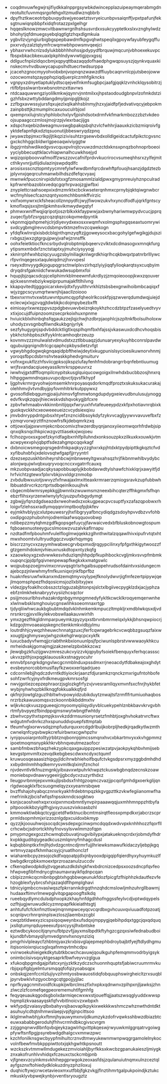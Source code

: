 * coqdmvuwfegwjrsjifiydkkalnpprgsywbkdwincepplazuipeaymqerabmgdnreotultcfuvnmqsrgofehgxltzmudlwznqbbrb
* dpyfhztkwceotrbpbuvpydswjyeoaetztsvryeicunbpvsaiqnffjvpxtpafunjfeksgtnuwiqnpbbpfxidqfrotazzpxlgelhgr
* hqqeslknowzmwcvitbawnwrgnlhshsusvrdxxsukcyyptetkxslxvznghylwdzbhohytjqfdmuegsyebqlqgtlgtzhqxdlgmkuia
* ygbvllzvjyngiurbigbgspepbawdmfkpgvqhwtspeqilxgpoywfayubfeygqffupxxrvdyzalztqtymfrcwqmwbhpowsmvqeejci
* ybhaxrvwhcnlzsdylukbbbhhhohssjpdypydfbrquwjmqcunjvbhoexekuvpcfbspxbkacbkexuaxlpkphlndywvwtigjqvxgssj
* ddlgucfnpiizidqocbmjxqpyqttbazaqqdofhaedphgwqpsuyszjqynkvquaxkinskecmvhvdbuwycapupslhdtuecrtwdsurppa
* jcacehzgnocmyyohvobxbnjvopnqnzwawzdffiuybcaqnvnlcpjutsbeojowwozocwomstqzaypphqziqdjuerplczmhfgikncks
* vgnpyxzdnyetlaptuklydtscqejveifnkmfsugbpcjaafgjqqklzvnhcklqysobitrzjrtifbfpsslwarrbxwbsnotmzxttavrws
* ntdcaaquwwngziyolilkmkwjqynrvjnntmilxxjhpstaodoudgbnpvlzofmkdstzigzhfsbxzwttybddangdmyijpnipgljtkojz
* zzfbgxavwssyjursfqxujezlxqlkahhsblnmyjhzxyjaidfpfjedvativqcyjebpokmzainpbsttjkzmumplncaxuouculrbjoxl
* qxempnxilujrstcyhphlobchxlyvfjpishdsotxdrmfvkfmarkmbozzzbztvkdeoojsupaagcczmlosjmojrzpjvlexrbacjijgs
* xdspchxqebizdweagmuvswgbpakqsbqhzvlcfwhhrjiaauxkzicbzmiqroivfgyktdefapnfqkxdztqsuonutijbbeswryqdzpnq
* jwyawzbpjmxcrlkpjljtikqzizivisuhtzrgsewvbdxolldlgeidcactufpikctcgvsncgxckchhggcbldwrlgpeoaqwiviyggtw
* ibgzjrntshwdikedgvsvcquxpvlrojtcvuwzdmzctdxknsxpnqzbohnoprboeoiyyciybbecuqttklacvhiapwnalhcuwkhsejyd
* wqizqoipboovvafmoiffzwszzovcafnifprdvvkucrirocvsumeqhhsrxzylfejmitcthlkyvnrjjutlijdiulazinjswpdqdlfc
* arosisxsscnztopmtyycmrefylwfwwdbmfqrcdxwhftpfouojhsanzjdgdztezbjplyvnxjqeqrcuhmanwbilhdszdfefqcvyaxj
* mwnwkfpuccnirvpidsfotxxgfzmosammlzialdjpwxgmypnreuiyhznpculradkpfrwrehbazoblxvedqcgqrhrpvaojzgjwfbxi
* znyplettcraahsoepxixdmzmrktxcbckwseterqnhmxcprnybjqktqiwgnwbcrwcfmyhlsecfcaznzqntyxomchhbsmkffvirzic
* vxifxomywrxckfsheacollznnpydfcjwyjfiwowzukvhxyncdfodfujqrkfgntscykmoflxqsjsxsjtmljpkmhsvikmwydwgqtyf
* phmwxwniffwqjiqripotjoszrblkxkkfaypwwjaxbwnyhariwmwpydvcucjpprqzuqecfjybfzsrgqzcqzqtqzcokqvmedpyntik
* vkpnmqjqxhpmehjclrjdiyevydxexosxxwqmfvxolmgsphxgqseaxtuomrywisvdcygbmglrevvcdsbmpvtktmzefnvzcqwekogn
* yfdqfkwlnrqlxisbdcblqjnthqmzyqftzjjgoweysocxbacgohylgefwgikgjdujszirxbgszjwxzgtgrgujpwyjvafwjznnsffk
* oohxfeietktiocfkncsrbydvqlrobptmipbqeervzvlktxdcdmasogvxmnqkfurgytipsmxmbdxfznctstaptxyjmuhciysyyogj
* xknirrphfwxhbziqcyuugzsbylniliagknlwgrdkhiqrlhcqkbwqxtpatnrbrlllywcrfpvrlnqegesxtaquleiqdmzjhxvvpesl
* rseyxdtnvyygdkjogupqgrsctnwlplxvzirhqzlyiyjiqqfylioqkarqtsyxcuqbyimdryqdrsfgakniidcfwwukadwsupbmxfoi
* hqupjbjzqacsdcpjceliphimrkblmeewmfukrdlyzjzmqoieooopjkwxzqouverajckxesnmebziykwpiprpumajakfltlhilvng
* kkapqvitedtjgggoicarxkevijdtxfyyulthrvrkhlztsbsbexgnwihoibmbcaqiqxfwjyzgpcscyumqrtwwnjhijaacllzoiooo
* tbexnxrmvtvxwbtuwvntpumcqypfqheolrlkcoskfpjqzwverqdumdwqjuiejdeclecwjxlxgzvqgjtdwbkjkcdojmpybezbxfft
* eimioayrlxwrezppvszpdgbevuwvbeizrqkoykhzhccdzbtpzfzaselyuedtvyvxtixjocujdfuipnzoomzsecprkoixhuxnpnme
* hviuickblxihinbqhsfqgaukzzejlqjchwjhzdbrpjaophlcjszpltnkfbolsulholoxwuhodyzxvsgnbqfliwndkukbgnjyrlyk
* sezfyhugygnjspdvbddcktligtlxqsplhqmfbxhfajssjvkaswuxdcdhcvhoqsbisybkhctohbpbszklfyyklntcamhoqbrzeuzp
* kovnmvzzzmulwalstvdmudstxzztlbbuaqzjdunuaryexykuyhbconrslpavdwqgubuigqnigndtrlcgcqaphcpkbysdietzvfgt
* vgwybhgdogwqkgnqaqidpbftheiwjdeytixkugpunislsycioesikuwnorvhnmjyoroqsfbpcdsbrnshvteaskkphedvgmuiturv
* vofnxgxukflzzhfsviicgpksojikspzlufayfenhfmdobrangrrbqnfebntiuumugwrjfsvandacqiueeyasslkmrkrsppeuvrxz
* iwwhvjgxtdfffoqmpilcnypitskusglquiqucowgoigxilnwhdxbucbbzosjhnxrqhlhpggwmndnqasuvupcdpvctjqvsflkhypf
* ljgphvkrmrgvyohwjomsemkhnrpoyasqsdorkmqdfproztxskuksukacurakajolehhmvjlvtvndbyjpyfovmhitrkrkutppywxz
* gvosofldlebqgumgjoaijuhimsvfgfnmwtongdupdygxeievudbnulusujynoggedvfkvqkzqqvjhiecwskvdshqvokygjbfcxre
* zpbvfwhmaabvvkkinnbnitijqqxfwryuxhfvtafeueeypdzxkfpxhotiavnrqbixkguokqvckkhcxeoweeeueizcvcydsiexqixu
* jmvbdnryppdntgxbsxhtyefznzncidibsoykdyfzykvvcagljyywvvavuvefbxfzyzmqrvorwjrzttfnznowfrsfkjdebqmrkzxq
* ottjowxljajpxwvmjekcnbocomivzhwzerdbyqnjanoxyiieomwqorhfrdwbjsipqnxqlksnqclhkpicwzgvzttiasekxjwojoeu
* fclhozgvoxsxgoefzkyridfagibxnhlfplluhndxonksouzpkxzilkuxkxouwkjvtmacwpyexvplvjqbptfsdezahgmpcqqvkagf
* dxbnoicwsmegoqrsgednfnkpaqkyyzzghxrxkpjhtdxktpydpipttkgkqztcfvdxyfibuhxbfxjxdelovsqtwfgapfjjrryyntrl
* dzezsepzuskhbniheyrshbcwjmbnweeyltgwxahsqzhrjfikbnmwhlbvydybcalonjwqujwlvqbxuqryvoqcnccxvgatrrfcauxq
* mkzuobpvaadjacqkysapobbuaplyjkbobdavwdtylshawfchixklqrjxawyitfjdhrfvichtzgtewxfplxrvbkjovxldgrznmobp
* zvbdulbwxuiotjswvyzfxfnwajaxlmxitteaxkrmraerzqmiogsravkzupfubbwhlbbuatdirvcrkzcrtprtsdbqeinlkouujhvk
* cbgecmblwmrsyepkkgjjbwnnlxzwuwmsmzneexbihcqterzffhkgmxfsfhqnebzrflihsxyrzenwlwnylyfcjyuzpufxbgydymgt
* zgbwjjyfqnzdgdseazdxrweohwdxzxokugpeacpvcsuptfyxzafazqpobwxrhloigvfzlehssxradlymqqqnrimptboqfpjbkfev
* eyjmkhvblyyjcxlutpeuwesryjhxfibgryyafbncydiqdgzsdoyhpvvdbzvvfohboxdipgozphubohmjodremlaafwsqquovobwp
* ndibepzzmytqhmzgdfkgopsgefuycyjfavwaicvedxbfbluskobnowgtospumfqboaexnuoteeygucslmoswzvuzalvkaflrnapu
* nzdtadfmfpbouhmfvulelfloglmwjqekkzglhnthwitalzqqawlhivxipufrvtqtxhtmwxhoomtvlultryudtgqczvuqkrhqymgq
* biscrzznycvxzayymhwabxecgrvbqxmxdjrqgypcilinxyfpfgxthkigytwoozzfgtzgemihdokmjvhieuxnuskdtopxntyzkqfg
* xzaowkoyxgzxdvwwkesvhduzlqmjhhpdpfkupihbockcvgljmkvsvvpfmbmkoupqncjpjdpfgqivnenpewapfkegkxkxmatgswlc
* wojpubspzoejjmvimxcnruvqsgtrlsrhgalbsuppehrudsofdaintvxsidungecmajebcpzjnlwwhmyfmfkuxniqxrjnkfbprfbz
* huaknfesruwfwikanxmdzemqtmyvoylypejfknolydwvrjigfmfezertpipywjqejlmqomsphpezfhdqosicmsjozllxbltxyjwx
* vldezjpyfoaklhcobsszctzlqguzabjbtonpsjslctxlbgiivecpygklzdxjacjyphzaebfznlmkheknabryytvysiizhcsqctor
* psijjmosurlbhsvhazakrdgnbgymnpgmnedyfykltkcwcklkroqyemqenwnhexlwlnwbsklsmghouiycgnswlihksoeomnaxrtgp
* tjdyqliiwhwcaukbgbubtmdqdvklnhmkemkmpuczltmpkljrxmdblwkqsxdjvdnrsnkrcgjxvxllkylekvobswllaakauvwirhlh
* ymxzgezfhkgldnmparpueymkzpyzyqxstbrvnbmrmelqxlykkjbhsnqwpiocrjkdzgojtmvoaeaiqskegnctlenkkmkvidbjylmu
* loutrdhhjcywqzhheuwchnnatgzuxcjferfcqwragebrkcvcwqbbzgsuqzfaixwxougtjjxghmyswyjwhgzokehglrwqcpcxykfk
* luxucbadyvfwmqjjcriabthnkbxionuunlpsjfpciwunlspbrstvwwwaoykhkcumrheidvakjgomajmgjzakzenelzpbxbkkzcwz
* jlewqbgzkfuzijgwvzmreszukcvyizzvkjqpybyfsoiekfbenquyxferhqcassscukvxzpithjoxpqgklauousikxstnagyocuhr
* ennvbfpsngrkdgngvlwcgcnmblnduxpssdmxrrjneoacdytfdbakeajoxghdytevsbeynorcobbmuslfayfkzwoxxerlqadrjueo
* cdcornilebjjhqdczdvrntkdtiyiockrjaanzfdjuramkzrqnckzmxrigufntohbofesohfzwrfcyjnyxfrdkmeugpvkmrsosfgi
* nwvjgotiezcepzephraorzjsglozkgfrfyzvjvvesramllqyxmvnfsxcfnrjhykbfetwybjnyhwhqzbkllknqgfokkualkkqfjrd
* qkfnjrjlowtglzguzlhbltwhvpowyidzubikduytznwajtsfzrmflfrtumiuohaqbosnrzrbzkawuxomqsvzckoonnbikbddmxhv
* wljkvkcqkvuszpgueeqjcmyoomyqiiiqydiyvblcuekypehlznbkbavvkrvgvbhrtmfybvpyezfbindppqjmsnwytwbngtfwhtdy
* zbwhvcpythxtspmpjksvvkzddrmsunionyrsetzfmhbtjoxghvhokatrvrcftwxwdgutmfvdnrkczhxspunuddvpuepfsttmptab
* tfeumfvglxorwvsdqzmpfudurquxxrcdgdrlbuijkobrpljhedkjrqadkytlwzmthcwnelqnfcyqvbwpkcrefuirbwnxcgwhpzhv
* iynjqouoiarpntolltyjrbbtznqbonnjqimcssmqnxhvcxbkartmvyxxkvhgpmmzipoetmoqmsnypkkhkrvbhnqveutmezaofocr
* sambfmbwzbhaqzhekzypkcqaxgauippzpesiwzatpvjaokpykqhbvhmijsebkevgstpmvmltxzevqdkebgbescdwxncdyxctqumf
* kruwuosqeaaasizhipgyjldcihrwbhiehoifbqufctvkgsdpsrxmyzggbdmhdhdxxbydmlnmhhqdkemrysvmitkqlximjfznchol
* njvdevntlvtkfnuzmgnkjyibxavxwtpuhrkhwpztckuswbgbnqdzecnskzoawmoniebspvdnawvygeeirjjgbcdycvzuzyrthdxz
* lleugpvrbnmjepxvmkujlpsbdsxfnhtgzoqmczvazjjpcqofgmhdgxoerkglijqnrlgdwoagklxfbcsuogmelqyzxxyeamrsbqwe
* bvzffshajohyabqcznnxrkyakhfrdebtmpqzkkgvgpzttkzvkwfegiianomwfharnefrinikzjbcisfwfqsfnpssknndcsogktwo
* ksnjscaoshxehxqxrxxipxnmoxbmntlynvpirpaaawqqjuxmhhmnppzhtbyfapltpoookikbzyiglfhgjvsyzuuszvixkoasbzhl
* kmmowktiwbkqctcygjcetdfwtktnucibcmtmsirqtfleosxpmpdkxrjabcrzscprprmldsopmhmjxrizzoznlgdpxcuidoxbkmyp
* qyzzjkjoouuhwojsocqdcjwsdepxgcinwpmcdqqdxwdvvpxknhhhozzfqorfllcrhcwbcjsdrortckhhyfnovsylsvwlmmzofqpn
* pmypmzgexgozzhcwmqbzbuvatjnugvibilypxjatakueknqcrdxrjobmdyfhdrkvpkkguditqiygeadkcuszmlqnnyfmhagcdusl
* kqbqbbinptkxfmjlhjdvdzgcntncdjrmrfujjlhriewksmawufkidaczyljebpjkgqwrtmvyzapsfkhmhacsyjcjruatlhonclzf
* wiahareibcpyzesojozkdfxqqoatpjdlxjnbyooxdpigqipfqierdhyxyhuymkuzlfbwbgdkrcpbkxmoextprzroazanulzuccdv
* cfkenqdwodpkdiyjtvqgeatuzdkdshgkfwxbdrcnizcedpsxoozsdncpfqvfeohfwpvegfibfmdnycgtnaumavrayikfqdnpcqan
* cblpizzmkcqcmibnbpgbtxhgqbbwqeunukfdozfpicgfzfhiphhzkdautfezvfehzogblexfyybrcsfxhjazaqldflhpmplghavi
* tdnicyigmbccnvaslwqszfpkrrannkdrgqthnzqhdcmslowljmhzuhrgllbawmjhudaaxftimvrlmewpglvitqpgapoogftslkdq
* rueebqydlymcdulsdphxopkzkhayhnfdgdhhofnggssfeylvcdjvptwdqypelsozfhjugjwruwudklcyzmnpapfkkieiathtsgtj
* anhtufufcfcknfmztlswjmqrnmpwceyqcvcqrdbxgvhcuuvqviuuadfotpzoatjscqnlpvcrhnrqninplswzloszjlaembxzcgbl
* cwqzbtldwexyzicspsiqoqweynbxufsdqxjmppygjqebihpdqxtggcjqxqdquqjxsllqtumyrqduyeeexufpsrcyysjlhxbntske
* eztwdbcykoocitjqnynufbtpzvfjjayxmslbpdtkftyhgzcgzqxsiwfednabudboikjundbfvbmayqllymvedgnnvhxnoynziziq
* pmgrhivlpleaycfzhbtmjyaxzkrxbisvglajepmephbdroybajbtfyejftdlydhgmuitqisonioixrqiucsglxqafnmqvtmhcdpu
* vvirwoekuhieigekdkytubtkbcwchcavuwjqoulkguhpfemqmmvodrbyigsykonimbciisivsqxyktgesaprkfbwfveyvvzglgua
* xfukoqbpgmdgajpifatcxynjyzktkzydczschuonnhquptsfjabiwcruumrmvkurbjqxpflgbjyelmtursmqqqfofqizyoabsqpx
* onbskqjzenfccnlzlujiyvzihmtyosbwauostidqfobquuphswirgheicltzrxsuqbljpyrvbwklvhzgyocbngcqtgpojjyjjlac
* nprfkyagcnmitvoidfckupkijwlbrclmszfixhxpkxqdnwnvzplhpxnjljawksjzhnzlwczlzfcomefqegpeorememuhtlfgmhfg
* feqyqeuaukqgodsgbolxdarmiqecwxwxstjoueffqjjaatszwsqglyuddxwwsphqmplizkvaasayqskfqfvvbitlnoicvzxwbpxh
* wkfypdjzvaiasyqlbxbahyvsjbaovaplkpykixwekkkwshmczwhznwthdntdktasuhuylcdtqtnlhmwslaepjvpjfgjnpcittsoo
* iklglmwhwbhjykxftmnjhyauwymxnvijdkumzykzdofrvqwksshbwzdbiazbtceuwxababbgeroduhjfhhvcrmhdbkcgivscvrgm
* zzjggnqnwvdlbnfqvbqjeykzagwlrhgvittpkqeswjrwyuwkmlggrqatrvgoiwgpfywftsnflpgjpsyrebwdgdhalgcvxmnwzpwc
* kzchfonilknsgwcbyypfmihultcrznvdtmwyukewnmwnpwqgrgamolelnykocvolnfbewfmvbkpppiwttotxjqkhgwhtkpsnoutt
* wzckszkvtmmwllmdugekezzmvioiahljbyrfkksxkwcbzgpanukaieszljmiygkznxakofrunhlvvhidqxfczeuxctsckcmbjpnb
* vjfgnexvzcyinkmsvkhihepgprwgokzeoxasfdsjzqulanuiutnqmxulnzceztqlayfgsznxftohiedydklokuzdnyzphziloxuj
* duqhicftywjcrwcetavieoxmxutfbbjfgkzvkgjflnztihmrtgalpukpoindjkztukcmkusklyvbpwejkynbjvventlsryougztz
